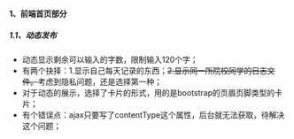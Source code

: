 #### 1、前端首页部分
##### 1.1、动态发布
- 动态显示剩余可以输入的字数，限制输入120个字；
- 有两个抉择：1.显示自己每天记录的东西；~~2.显示同一所院校同学的日志文件。~~考虑到隐私问题，还是选择第一种；
- 对于动态的展示，选择了卡片的形式，用的是bootstrap的页眉页脚类型的卡片；
- 有个错误点：ajax只要写了contentType这个属性，后台就无法获取，待解决这个问题；